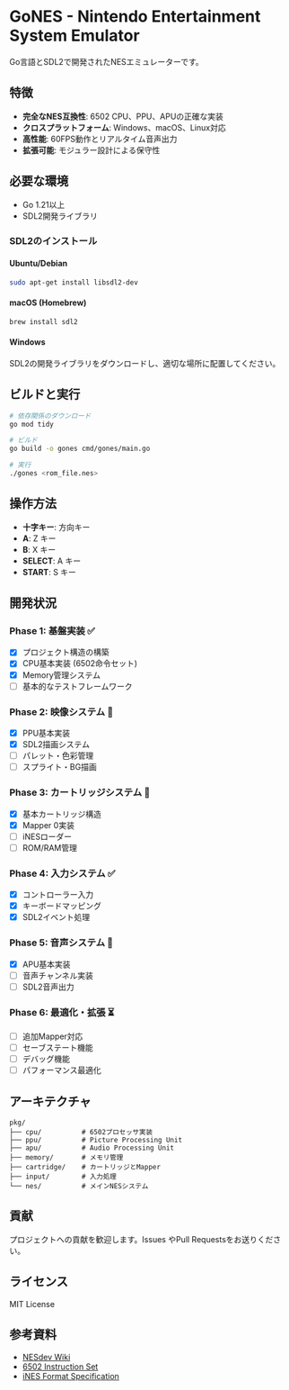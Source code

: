 # GoNES - Nintendo Entertainment System Emulator

Go言語とSDL2で開発されたNESエミュレーターです。

## 特徴

- **完全なNES互換性**: 6502 CPU、PPU、APUの正確な実装
- **クロスプラットフォーム**: Windows、macOS、Linux対応
- **高性能**: 60FPS動作とリアルタイム音声出力
- **拡張可能**: モジュラー設計による保守性

## 必要な環境

- Go 1.21以上
- SDL2開発ライブラリ

### SDL2のインストール

#### Ubuntu/Debian
```bash
sudo apt-get install libsdl2-dev
```

#### macOS (Homebrew)
```bash
brew install sdl2
```

#### Windows
SDL2の開発ライブラリをダウンロードし、適切な場所に配置してください。

## ビルドと実行

```bash
# 依存関係のダウンロード
go mod tidy

# ビルド
go build -o gones cmd/gones/main.go

# 実行
./gones <rom_file.nes>
```

## 操作方法

- **十字キー**: 方向キー
- **A**: Z キー
- **B**: X キー
- **SELECT**: A キー
- **START**: S キー

## 開発状況

### Phase 1: 基盤実装 ✅
- [x] プロジェクト構造の構築
- [x] CPU基本実装 (6502命令セット)
- [x] Memory管理システム
- [ ] 基本的なテストフレームワーク

### Phase 2: 映像システム 🚧
- [x] PPU基本実装
- [x] SDL2描画システム
- [ ] パレット・色彩管理
- [ ] スプライト・BG描画

### Phase 3: カートリッジシステム 🚧
- [x] 基本カートリッジ構造
- [x] Mapper 0実装
- [ ] iNESローダー
- [ ] ROM/RAM管理

### Phase 4: 入力システム ✅
- [x] コントローラー入力
- [x] キーボードマッピング
- [x] SDL2イベント処理

### Phase 5: 音声システム 🚧
- [x] APU基本実装
- [ ] 音声チャンネル実装
- [ ] SDL2音声出力

### Phase 6: 最適化・拡張 ⏳
- [ ] 追加Mapper対応
- [ ] セーブステート機能
- [ ] デバッグ機能
- [ ] パフォーマンス最適化

## アーキテクチャ

```
pkg/
├── cpu/          # 6502プロセッサ実装
├── ppu/          # Picture Processing Unit
├── apu/          # Audio Processing Unit
├── memory/       # メモリ管理
├── cartridge/    # カートリッジとMapper
├── input/        # 入力処理
└── nes/          # メインNESシステム
```

## 貢献

プロジェクトへの貢献を歓迎します。Issues やPull Requestsをお送りください。

## ライセンス

MIT License

## 参考資料

- [NESdev Wiki](https://www.nesdev.org/)
- [6502 Instruction Set](http://www.6502.org/)
- [iNES Format Specification](https://www.nesdev.org/wiki/INES)